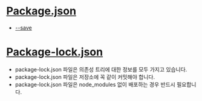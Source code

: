 # [Package.json](https://programmingsummaries.tistory.com/385)
* [--save](https://pewww.tistory.com/11)


# [Package-lock.json](https://hyunjun19.github.io/2018/03/23/package-lock-why-need/)
* package-lock.json 파일은 의존성 트리에 대한 정보를 모두 가지고 있습니다.
* package-lock.json 파일은 저장소에 꼭 같이 커밋해야 합니다.
* package-lock.json 파일은 node_modules 없이 배포하는 경우 반드시 필요합니다.
